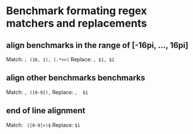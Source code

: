 # Benchmark formating regex matchers and replacements

## align benchmarks in the range of [-16pi, ..., 16pi]
Match:   `, (16, 1), (.*>>)`
Replace: `, $1, $2 `

## align other benchmarks benchmarks
Match:   `, ([0-9]),`
Replace: `,  $1`

## end of line alignment
Match:   ` ([0-9]+)$`
Replace: `$1`

